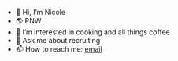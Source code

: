 - 👋 Hi, I’m Nicole
- 🌎 PNW 
- 👀 I’m interested in cooking and all things coffee
- 💬 Ask me about recruiting 
- 📫 How to reach me: <a href=mailto:nicolenewbury90@gmail.com> email <a/> 

<!---
nnewbury425/nnewbury425 is a ✨ special ✨ repository because its `README.md` (this file) appears on your GitHub profile.
You can click the Preview link to take a look at your changes.
--->
